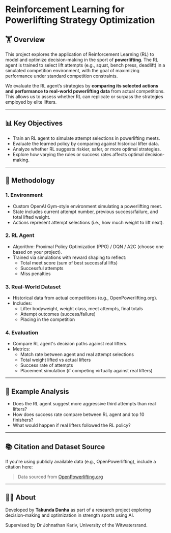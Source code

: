 
# Reinforcement Learning for Powerlifting Strategy Optimization

## 🏋️ Overview

This project explores the application of Reinforcement Learning (RL) to model and optimize decision-making in the sport of **powerlifting**. The RL agent is trained to select lift attempts (e.g., squat, bench press, deadlift) in a simulated competition environment, with the goal of maximizing performance under standard competition constraints.

We evaluate the RL agent’s strategies by **comparing its selected actions and performance to real-world powerlifting data** from actual competitions. This allows us to assess whether RL can replicate or surpass the strategies employed by elite lifters.

---

## 📊 Key Objectives

- Train an RL agent to simulate attempt selections in powerlifting meets.
- Evaluate the learned policy by comparing against historical lifter data.
- Analyze whether RL suggests riskier, safer, or more optimal strategies.
- Explore how varying the rules or success rates affects optimal decision-making.

---

## 🧠 Methodology

### 1. **Environment**
- Custom OpenAI Gym-style environment simulating a powerlifting meet.
- State includes current attempt number, previous success/failure, and total lifted weight.
- Actions represent attempt selections (i.e., how much weight to lift next).

### 2. **RL Agent**
- Algorithm: Proximal Policy Optimization (PPO) / DQN / A2C (choose one based on your project).
- Trained via simulations with reward shaping to reflect:
  - Total meet score (sum of best successful lifts)
  - Successful attempts
  - Miss penalties

### 3. **Real-World Dataset**
- Historical data from actual competitions (e.g., OpenPowerlifting.org).
- Includes:
  - Lifter bodyweight, weight class, meet attempts, final totals
  - Attempt outcomes (success/failure)
  - Placing in the competition

### 4. **Evaluation**
- Compare RL agent's decision paths against real lifters.
- Metrics:
  - Match rate between agent and real attempt selections
  - Total weight lifted vs actual lifters
  - Success rate of attempts
  - Placement simulation (if competing virtually against real lifters)


---

## 🧪 Example Analysis

- Does the RL agent suggest more aggressive third attempts than real lifters?
- How does success rate compare between RL agent and top 10 finishers?
- What would happen if real lifters followed the RL policy?

---
## 📚 Citation and Dataset Source

If you're using publicly available data (e.g., OpenPowerlifting), include a citation here:

> Data sourced from [OpenPowerlifting.org](https://www.openpowerlifting.org)

---

## 🙋‍♂️ About

Developed by **Takunda Danha** as part of a research project exploring decision-making and optimization in strength sports using AI.

Supervised by Dr Johnathan Kariv, University of the Witwatersrand.


